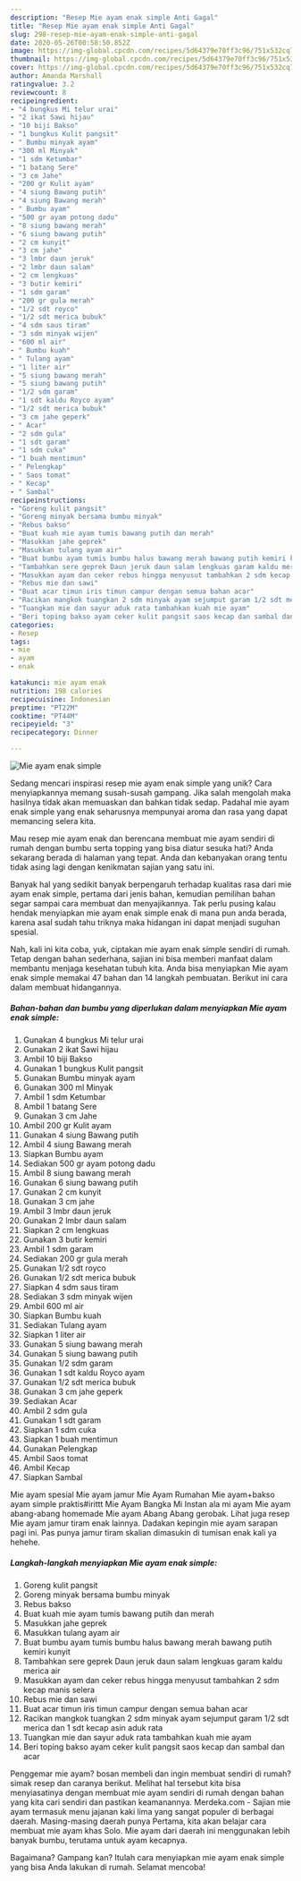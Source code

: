 ```yaml
---
description: "Resep Mie ayam enak simple Anti Gagal"
title: "Resep Mie ayam enak simple Anti Gagal"
slug: 298-resep-mie-ayam-enak-simple-anti-gagal
date: 2020-05-26T00:58:50.852Z
image: https://img-global.cpcdn.com/recipes/5d64379e70ff3c96/751x532cq70/mie-ayam-enak-simple-foto-resep-utama.jpg
thumbnail: https://img-global.cpcdn.com/recipes/5d64379e70ff3c96/751x532cq70/mie-ayam-enak-simple-foto-resep-utama.jpg
cover: https://img-global.cpcdn.com/recipes/5d64379e70ff3c96/751x532cq70/mie-ayam-enak-simple-foto-resep-utama.jpg
author: Amanda Marshall
ratingvalue: 3.2
reviewcount: 8
recipeingredient:
- "4 bungkus Mi telur urai"
- "2 ikat Sawi hijau"
- "10 biji Bakso"
- "1 bungkus Kulit pangsit"
- " Bumbu minyak ayam"
- "300 ml Minyak"
- "1 sdm Ketumbar"
- "1 batang Sere"
- "3 cm Jahe"
- "200 gr Kulit ayam"
- "4 siung Bawang putih"
- "4 siung Bawang merah"
- " Bumbu ayam"
- "500 gr ayam potong dadu"
- "8 siung bawang merah"
- "6 siung bawang putih"
- "2 cm kunyit"
- "3 cm jahe"
- "3 lmbr daun jeruk"
- "2 lmbr daun salam"
- "2 cm lengkuas"
- "3 butir kemiri"
- "1 sdm garam"
- "200 gr gula merah"
- "1/2 sdt royco"
- "1/2 sdt merica bubuk"
- "4 sdm saus tiram"
- "3 sdm minyak wijen"
- "600 ml air"
- " Bumbu kuah"
- " Tulang ayam"
- "1 liter air"
- "5 siung bawang merah"
- "5 siung bawang putih"
- "1/2 sdm garam"
- "1 sdt kaldu Royco ayam"
- "1/2 sdt merica bubuk"
- "3 cm jahe geperk"
- " Acar"
- "2 sdm gula"
- "1 sdt garam"
- "1 sdm cuka"
- "1 buah mentimun"
- " Pelengkap"
- " Saos tomat"
- " Kecap"
- " Sambal"
recipeinstructions:
- "Goreng kulit pangsit"
- "Goreng minyak bersama bumbu minyak"
- "Rebus bakso"
- "Buat kuah mie ayam tumis bawang putih dan merah"
- "Masukkan jahe geprek"
- "Masukkan tulang ayam air"
- "Buat bumbu ayam tumis bumbu halus bawang merah bawang putih kemiri kunyit"
- "Tambahkan sere geprek Daun jeruk daun salam lengkuas garam kaldu merica air"
- "Masukkan ayam dan ceker rebus hingga menyusut tambahkan 2 sdm kecap manis selera"
- "Rebus mie dan sawi"
- "Buat acar timun iris timun campur dengan semua bahan acar"
- "Racikan mangkok tuangkan 2 sdm minyak ayam sejumput garam 1/2 sdt merica dan 1 sdt kecap asin aduk rata"
- "Tuangkan mie dan sayur aduk rata tambahkan kuah mie ayam"
- "Beri toping bakso ayam ceker kulit pangsit saos kecap dan sambal dan acar"
categories:
- Resep
tags:
- mie
- ayam
- enak

katakunci: mie ayam enak 
nutrition: 198 calories
recipecuisine: Indonesian
preptime: "PT22M"
cooktime: "PT44M"
recipeyield: "3"
recipecategory: Dinner

---
```



![Mie ayam enak simple](https://img-global.cpcdn.com/recipes/5d64379e70ff3c96/751x532cq70/mie-ayam-enak-simple-foto-resep-utama.jpg)

Sedang mencari inspirasi resep mie ayam enak simple yang unik? Cara menyiapkannya memang susah-susah gampang. Jika salah mengolah maka hasilnya tidak akan memuaskan dan bahkan tidak sedap. Padahal mie ayam enak simple yang enak seharusnya mempunyai aroma dan rasa yang dapat memancing selera kita.

Mau resep mie ayam enak dan berencana membuat mie ayam sendiri di rumah dengan bumbu serta topping yang bisa diatur sesuka hati? Anda sekarang berada di halaman yang tepat. Anda dan kebanyakan orang tentu tidak asing lagi dengan kenikmatan sajian yang satu ini.

Banyak hal yang sedikit banyak berpengaruh terhadap kualitas rasa dari mie ayam enak simple, pertama dari jenis bahan, kemudian pemilihan bahan segar sampai cara membuat dan menyajikannya. Tak perlu pusing kalau hendak menyiapkan mie ayam enak simple enak di mana pun anda berada, karena asal sudah tahu triknya maka hidangan ini dapat menjadi suguhan spesial.


Nah, kali ini kita coba, yuk, ciptakan mie ayam enak simple sendiri di rumah. Tetap dengan bahan sederhana, sajian ini bisa memberi manfaat dalam membantu menjaga kesehatan tubuh kita. Anda bisa menyiapkan Mie ayam enak simple memakai 47 bahan dan 14 langkah pembuatan. Berikut ini cara dalam membuat hidangannya.

<!--inarticleads1-->

##### Bahan-bahan dan bumbu yang diperlukan dalam menyiapkan Mie ayam enak simple:

1. Gunakan 4 bungkus Mi telur urai
1. Gunakan 2 ikat Sawi hijau
1. Ambil 10 biji Bakso
1. Gunakan 1 bungkus Kulit pangsit
1. Gunakan  Bumbu minyak ayam
1. Gunakan 300 ml Minyak
1. Ambil 1 sdm Ketumbar
1. Ambil 1 batang Sere
1. Gunakan 3 cm Jahe
1. Ambil 200 gr Kulit ayam
1. Gunakan 4 siung Bawang putih
1. Ambil 4 siung Bawang merah
1. Siapkan  Bumbu ayam
1. Sediakan 500 gr ayam potong dadu
1. Ambil 8 siung bawang merah
1. Gunakan 6 siung bawang putih
1. Gunakan 2 cm kunyit
1. Gunakan 3 cm jahe
1. Ambil 3 lmbr daun jeruk
1. Gunakan 2 lmbr daun salam
1. Siapkan 2 cm lengkuas
1. Gunakan 3 butir kemiri
1. Ambil 1 sdm garam
1. Sediakan 200 gr gula merah
1. Gunakan 1/2 sdt royco
1. Gunakan 1/2 sdt merica bubuk
1. Siapkan 4 sdm saus tiram
1. Sediakan 3 sdm minyak wijen
1. Ambil 600 ml air
1. Siapkan  Bumbu kuah
1. Sediakan  Tulang ayam
1. Siapkan 1 liter air
1. Gunakan 5 siung bawang merah
1. Gunakan 5 siung bawang putih
1. Gunakan 1/2 sdm garam
1. Gunakan 1 sdt kaldu Royco ayam
1. Gunakan 1/2 sdt merica bubuk
1. Gunakan 3 cm jahe geperk
1. Sediakan  Acar
1. Ambil 2 sdm gula
1. Gunakan 1 sdt garam
1. Siapkan 1 sdm cuka
1. Siapkan 1 buah mentimun
1. Gunakan  Pelengkap
1. Ambil  Saos tomat
1. Ambil  Kecap
1. Siapkan  Sambal


Mie ayam spesial Mie ayam jamur Mie Ayam Rumahan Mie ayam+bakso ayam simple praktis#irittt Mie Ayam Bangka Mi Instan ala mi ayam Mie ayam abang-abang homemade Mie ayam Abang Abang gerobak. Lihat juga resep Mie ayam jamur tiram enak lainnya. Dadakan kepingin mie ayam sarapan pagi ini. Pas punya jamur tiram skalian dimasukin di tumisan enak kali ya hehehe. 

<!--inarticleads2-->

##### Langkah-langkah menyiapkan Mie ayam enak simple:

1. Goreng kulit pangsit
1. Goreng minyak bersama bumbu minyak
1. Rebus bakso
1. Buat kuah mie ayam tumis bawang putih dan merah
1. Masukkan jahe geprek
1. Masukkan tulang ayam air
1. Buat bumbu ayam tumis bumbu halus bawang merah bawang putih kemiri kunyit
1. Tambahkan sere geprek Daun jeruk daun salam lengkuas garam kaldu merica air
1. Masukkan ayam dan ceker rebus hingga menyusut tambahkan 2 sdm kecap manis selera
1. Rebus mie dan sawi
1. Buat acar timun iris timun campur dengan semua bahan acar
1. Racikan mangkok tuangkan 2 sdm minyak ayam sejumput garam 1/2 sdt merica dan 1 sdt kecap asin aduk rata
1. Tuangkan mie dan sayur aduk rata tambahkan kuah mie ayam
1. Beri toping bakso ayam ceker kulit pangsit saos kecap dan sambal dan acar


Penggemar mie ayam? bosan membeli dan ingin membuat sendiri di rumah? simak resep dan caranya berikut. Melihat hal tersebut kita bisa menyiasatinya dengan membuat mie ayam sendiri di rumah dengan bahan yang kita cari sendiri dan pastikan keamanannya. Merdeka.com - Sajian mie ayam termasuk menu jajanan kaki lima yang sangat populer di berbagai daerah. Masing-masing daerah punya Pertama, kita akan belajar cara membuat mie ayam khas Solo. Mie ayam dari daerah ini menggunakan lebih banyak bumbu, terutama untuk ayam kecapnya. 

Bagaimana? Gampang kan? Itulah cara menyiapkan mie ayam enak simple yang bisa Anda lakukan di rumah. Selamat mencoba!
